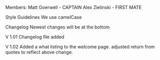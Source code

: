 Members:
Matt Goerwell - CAPTAIN
Alex Zielinski - FIRST MATE

Style Guidelines
We use camelCase

Changelog
Newest changes will be at the bottom

V 1.01
Changelog file added

V 1.02
Added a what listing to the welcome page.
adjusted return from quotes to reflect above change.

